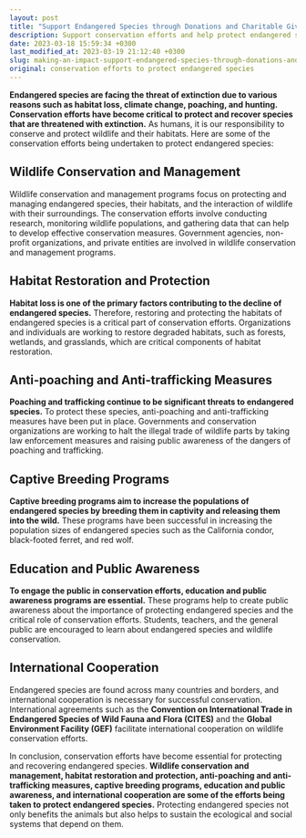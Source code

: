 ```yaml
---
layout: post
title: "Support Endangered Species through Donations and Charitable Giving"
description: Support conservation efforts and help protect endangered species by donating to various charities and organizations.
date: 2023-03-18 15:59:34 +0300
last_modified_at: 2023-03-19 21:12:40 +0300
slug: making-an-impact-support-endangered-species-through-donations-and-charitable-giving
original: conservation efforts to protect endangered species
---
```

**Endangered species are facing the threat of extinction due to various reasons such as habitat loss, climate change, poaching, and hunting. Conservation efforts have become critical to protect and recover species that are threatened with extinction.** As humans, it is our responsibility to conserve and protect wildlife and their habitats. Here are some of the conservation efforts being undertaken to protect endangered species:

## Wildlife Conservation and Management

Wildlife conservation and management programs focus on protecting and managing endangered species, their habitats, and the interaction of wildlife with their surroundings. The conservation efforts involve conducting research, monitoring wildlife populations, and gathering data that can help to develop effective conservation measures. Government agencies, non-profit organizations, and private entities are involved in wildlife conservation and management programs.

## Habitat Restoration and Protection

**Habitat loss is one of the primary factors contributing to the decline of endangered species.** Therefore, restoring and protecting the habitats of endangered species is a critical part of conservation efforts. Organizations and individuals are working to restore degraded habitats, such as forests, wetlands, and grasslands, which are critical components of habitat restoration.

## Anti-poaching and Anti-trafficking Measures

**Poaching and trafficking continue to be significant threats to endangered species.** To protect these species, anti-poaching and anti-trafficking measures have been put in place. Governments and conservation organizations are working to halt the illegal trade of wildlife parts by taking law enforcement measures and raising public awareness of the dangers of poaching and trafficking.

## Captive Breeding Programs

**Captive breeding programs aim to increase the populations of endangered species by breeding them in captivity and releasing them into the wild.** These programs have been successful in increasing the population sizes of endangered species such as the California condor, black-footed ferret, and red wolf.

## Education and Public Awareness

**To engage the public in conservation efforts, education and public awareness programs are essential.** These programs help to create public awareness about the importance of protecting endangered species and the critical role of conservation efforts. Students, teachers, and the general public are encouraged to learn about endangered species and wildlife conservation.

## International Cooperation

Endangered species are found across many countries and borders, and international cooperation is necessary for successful conservation. International agreements such as the **Convention on International Trade in Endangered Species of Wild Fauna and Flora (CITES)** and the **Global Environment Facility (GEF)** facilitate international cooperation on wildlife conservation efforts.

In conclusion, conservation efforts have become essential for protecting and recovering endangered species. **Wildlife conservation and management, habitat restoration and protection, anti-poaching and anti-trafficking measures, captive breeding programs, education and public awareness, and international cooperation are some of the efforts being taken to protect endangered species.** Protecting endangered species not only benefits the animals but also helps to sustain the ecological and social systems that depend on them.